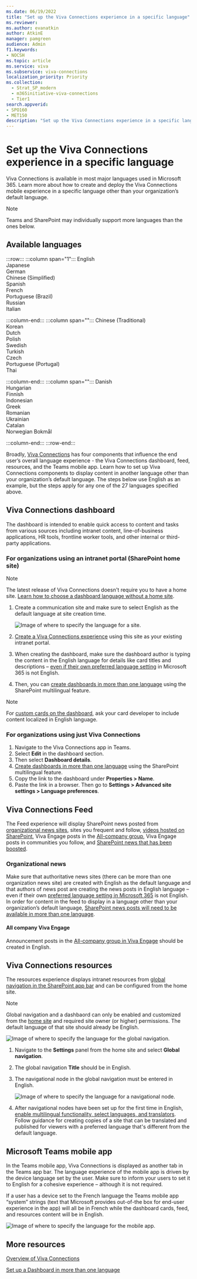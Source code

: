 ```yaml
---
ms.date: 06/19/2022
title: "Set up the Viva Connections experience in a specific language"
ms.reviewer: 
ms.author: evanatkin
author: AtkinE
manager: pamgreen
audience: Admin
f1.keywords:
- NOCSH
ms.topic: article
ms.service: viva
ms.subservice: viva-connections
localization_priority: Priority
ms.collection:
  - Strat_SP_modern
  - m365initiative-viva-connections
  - Tier1
search.appverid:
- SPO160
- MET150
description: "Set up the Viva Connections experience in a specific language"
---
```


# Set up the Viva Connections experience in a specific language

Viva Connections is available in most major languages used in Microsoft 365. Learn more about how to create and deploy the Viva Connections mobile experience in a specific language other than your organization’s default language. 

> [!NOTE]
> Teams and SharePoint may individually support more languages than the ones below.

## Available languages

:::row:::
   :::column span="1":::
      English <br>
      Japanese <br>
      German <br>
      Chinese (Simplified) <br>
      Spanish <br>
      French <br>
      Portuguese (Brazil) <br>
      Russian <br>
      Italian <br>
      
   :::column-end:::
   :::column span="":::
      Chinese (Traditional) <br>
      Korean <br>
      Dutch <br>
      Polish <br>
      Swedish <br>
      Turkish <br>
      Czech <br>
      Portuguese (Portugal) <br>
      Thai <br>

   :::column-end:::
   :::column span="":::
      Danish <br>
      Hungarian <br>
      Finnish <br>
      Indonesian <br>
      Greek <br>
      Romanian <br>
      Ukrainian <br>
      Catalan <br>
      Norwegian Bokmål <br>

   :::column-end:::
:::row-end:::

Broadly, [Viva Connections](viva-connections-overview.md) has four components that influence the end user’s overall language experience - the Viva Connections dashboard, feed, resources, and the Teams mobile app. Learn how to set up Viva Connections components to display content in another language other than your organization’s default language. The steps below use English as an example, but the steps apply for any one of the 27 languages specified above.

## Viva Connections dashboard

The dashboard is intended to enable quick access to content and tasks from various sources including intranet content, line-of-business applications, HR tools, frontline worker tools, and other internal or third-party applications.

### For organizations using an intranet portal (SharePoint home site)

> [!NOTE]
> The latest release of Viva Connections doesn't require you to have a home site. [Learn how to choose a dashboard language without a home site](#for-organizations-using-just-viva-connections).

1. Create a communication site and make sure to select English as the default language at site creation time.

   ![Image of where to specify the language for a site.](../media/connections/vc-language-select.png)

2. [Create a Viva Connections experience](set-up-admin-center.md#build-from-an-existing-intranet-portal) using this site as your existing intranet portal.

3. When creating the dashboard, make sure the dashboard author is typing the content in the English language for details like card titles and descriptions – [even if their own preferred language setting](https://support.microsoft.com/office/change-your-personal-language-and-region-settings-caa1fccc-bcdb-42f3-9e5b-45957647ffd7) in Microsoft 365 is not English.

4. Then, you can [create dashboards in more than one language](create-multilingual-dashboard.md) using the SharePoint multilingual feature.

> [!NOTE]
> For [custom cards on the dashboard](/sharepoint/dev/spfx/web-parts/guidance/localize-web-parts), ask your card developer to include content localized in English language.

### For organizations using just Viva Connections

1. Navigate to the Viva Connections app in Teams.
1. Select **Edit** in the dashboard section.
1. Then select **Dashboard details**.
1. [Create dashboards in more than one language](create-multilingual-dashboard.md) using the SharePoint multilingual feature.
1. Copy the link to the dashboard under **Properties > Name**.
1. Paste the link in a browser. Then go to **Settings > Advanced site settings > Language preferences**.

## Viva Connections Feed

The Feed experience will display SharePoint news posted from [organizational news sites](/sharepoint/organization-news-site), sites you frequent and follow, [videos hosted on SharePoint](video-news-links.md), Viva Engage posts in the [All-company group](/viva/engage/manage-viva-engage-groups/all-company-community), Viva Engage posts in communities you follow, and [SharePoint news that has been boosted](https://support.microsoft.com/office/boost-news-from-organization-news-sites-46ad8dc5-8f3b-4d81-853d-8bbbdd0f9c83).

### Organizational news

Make sure that authoritative news sites (there can be more than one organization news site) are created with English as the default language and that authors of news post are creating the news posts in English language – even if their own [preferred language setting in Microsoft 365](https://support.microsoft.com/office/change-your-personal-language-and-region-settings-caa1fccc-bcdb-42f3-9e5b-45957647ffd7) is not English. In order for content in the feed to display in a language other than your organization’s default language, [SharePoint news posts will need to be available in more than one language](https://support.microsoft.com/office/create-multilingual-communication-sites-pages-and-news-2bb7d610-5453-41c6-a0e8-6f40b3ed750c).



#### All company Viva Engage
Announcement posts in the [All-company group in Viva Engage](/viva/engage/manage-viva-engage-groups/viva-engage-all-company-viva-engage-community) should be created in English.


## Viva Connections resources

The resources experience displays intranet resources from [global navigation in the SharePoint app bar](sharepoint-app-bar.md) and can be configured from the home site.

> [!NOTE]
> Global navigation and a dashbaord can only be enabled and customized from the [home site](home-site-plan.md) and required site owner (or higher) permissions. The default language of that site should already be English.

![Image of where to specify the language for the global navigation.](../media/connections/vc-language-global-nav.png)

1. Navigate to the **Settings** panel from the home site and select **Global navigation**.
2. The global navigation **Title** should be in English.
3. The navigational node in the global navigation must be entered in English.

   ![Image of where to specify the language for a navigational node.](../media/connections/vc-language-nav.png)

4. After navigational nodes have been set up for the first time in English, [enable multilingual functionality, select languages, and translators](https://support.microsoft.com/office/create-multilingual-communication-sites-pages-and-news-2bb7d610-5453-41c6-a0e8-6f40b3ed750c#bkmk_enable). Follow guidance for creating copies of a site that can be translated and published for viewers with a preferred language that's different from the default language.

## Microsoft Teams mobile app

In the Teams mobile app, Viva Connections is displayed as another tab in the Teams app bar. The language experience of the mobile app is driven by the device language set by the user. Make sure to inform your users to set it to English for a cohesive experience – although it is not required.

If a user has a device set to the French language the Teams mobile app “system” strings (text that Microsoft provides out-of-the box for end-user experience in the app) will all be in French while the dashboard cards, feed, and resources content will be in English.

![Image of where to specify the language for the mobile app.](../media/connections/vc-language-mobile-app.png)

## More resources

[Overview of Viva Connections](viva-connections-overview.md)

[Set up a Dashboard in more than one language](create-multilingual-dashboard.md)
